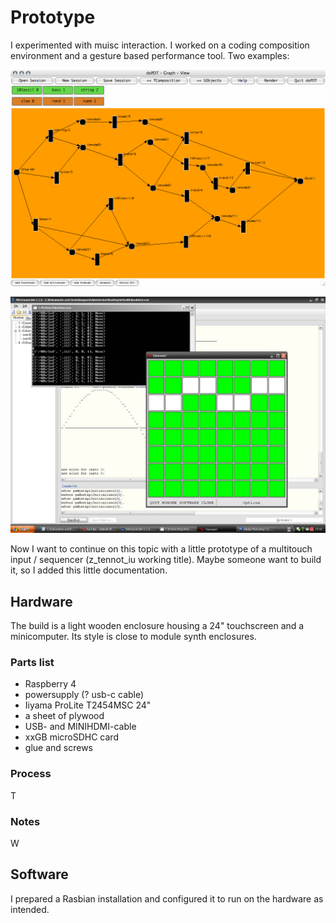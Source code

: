 # Prototype
I experimented with muisc interaction. I worked on a coding composition environment and a 
gesture based performance tool. Two examples:

![](graphcomposition_dsPDT.jpg?raw=true)

![](screenvirtu40h.jpg?raw=true)

Now I want to continue on this topic with a little prototype of a multitouch input / sequencer (z_tennot_iu working title). 
Maybe someone want to build it, so I added this little documentation.


## Hardware
The build is a light wooden enclosure housing a 24" touchscreen and a minicomputer. Its style is close to module synth enclosures.

### Parts list
- Raspberry 4
- powersupply (? usb-c cable)
- Iiyama ProLite T2454MSC 24"
- a sheet of plywood
- USB- and MINIHDMI-cable
- xxGB microSDHC card
- glue and screws

### Process
T
### Notes
W

## Software

I prepared a Rasbian installation and configured it to run on the hardware as intended.


